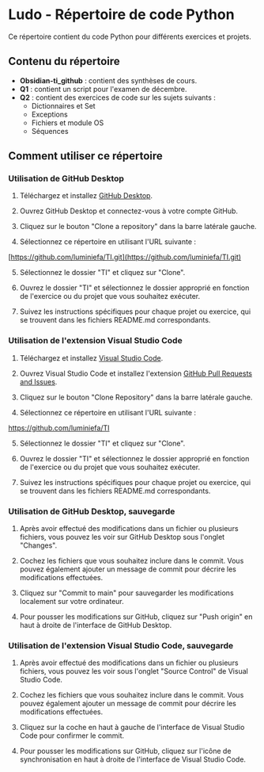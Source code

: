 # Ludo - Répertoire de code Python

Ce répertoire contient du code Python pour différents exercices et projets.

## Contenu du répertoire

- **Obsidian-ti_github** : contient des synthèses de cours.
- **Q1** : contient un script pour l'examen de décembre.
- **Q2** : contient des exercices de code sur les sujets suivants :
   - Dictionnaires et Set
   - Exceptions
   - Fichiers et module OS
   - Séquences

## Comment utiliser ce répertoire

### Utilisation de GitHub Desktop

1. Téléchargez et installez [GitHub Desktop](https://desktop.github.com/).

2. Ouvrez GitHub Desktop et connectez-vous à votre compte GitHub.

3. Cliquez sur le bouton "Clone a repository" dans la barre latérale gauche.

4. Sélectionnez ce répertoire en utilisant l'URL suivante : 

[https://github.com/luminiefa/TI.git](https://github.com/luminiefa/TI.git)


5. Sélectionnez le dossier "TI" et cliquez sur "Clone".

6. Ouvrez le dossier "TI" et sélectionnez le dossier approprié en fonction de l'exercice ou du projet que vous souhaitez exécuter.

7. Suivez les instructions spécifiques pour chaque projet ou exercice, qui se trouvent dans les fichiers README.md correspondants.

### Utilisation de l'extension Visual Studio Code

1. Téléchargez et installez [Visual Studio Code](https://code.visualstudio.com/).

2. Ouvrez Visual Studio Code et installez l'extension [GitHub Pull Requests and Issues](https://marketplace.visualstudio.com/items?itemName=GitHub.vscode-pull-request-github).

3. Cliquez sur le bouton "Clone Repository" dans la barre latérale gauche.

4. Sélectionnez ce répertoire en utilisant l'URL suivante : 

https://github.com/luminiefa/TI

5.  Sélectionnez le dossier "TI" et cliquez sur "Clone".
    
6.  Ouvrez le dossier "TI" et sélectionnez le dossier approprié en fonction de l'exercice ou du projet que vous souhaitez exécuter.
    
7.  Suivez les instructions spécifiques pour chaque projet ou exercice, qui se trouvent dans les fichiers README.md correspondants.

### Utilisation de GitHub Desktop, sauvegarde

1.  Après avoir effectué des modifications dans un fichier ou plusieurs fichiers, vous pouvez les voir sur GitHub Desktop sous l'onglet "Changes".
    
2.  Cochez les fichiers que vous souhaitez inclure dans le commit. Vous pouvez également ajouter un message de commit pour décrire les modifications effectuées.
    
3.  Cliquez sur "Commit to main" pour sauvegarder les modifications localement sur votre ordinateur.
    
4.  Pour pousser les modifications sur GitHub, cliquez sur "Push origin" en haut à droite de l'interface de GitHub Desktop.
    

### Utilisation de l'extension Visual Studio Code, sauvegarde

1.  Après avoir effectué des modifications dans un fichier ou plusieurs fichiers, vous pouvez les voir sous l'onglet "Source Control" de Visual Studio Code.
    
2.  Cochez les fichiers que vous souhaitez inclure dans le commit. Vous pouvez également ajouter un message de commit pour décrire les modifications effectuées.
    
3.  Cliquez sur la coche en haut à gauche de l'interface de Visual Studio Code pour confirmer le commit.
    
4.  Pour pousser les modifications sur GitHub, cliquez sur l'icône de synchronisation en haut à droite de l'interface de Visual Studio Code.